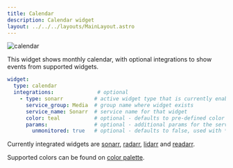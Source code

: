 ```yaml
---
title: Calendar
description: Calendar widget
layout: ../../../layouts/MainLayout.astro
---
```


<img alt="calendar" src="https://user-images.githubusercontent.com/5442891/271131282-6767a3ea-573e-4005-aeb9-6e14ee01e845.png">

This widget shows monthly calendar, with optional integrations to show events from supported widgets.

```yaml
widget:
  type: calendar
  integrations:              # optional
    - type: sonarr          # active widget type that is currently enabled on homepage - possible values: radarr, sonarr, lidarr, readarr
      service_group: Media  # group name where widget exists
      service_name: Sonarr  # service name for that widget
      color: teal           # optional - defaults to pre-defined color for the service (teal for sonarr)
      params:               # optional - additional params for the service
        unmonitored: true   # optional - defaults to false, used with *arr stack
```

Currently integrated widgets are [sonarr](/en/services/sonarr/), [radarr](/en/services/radarr/), [lidarr](/en/services/lidarr) and [readarr](/en/services/readarr).

Supported colors can be found on [color palette](/en/configs/settings/#color-palette).
